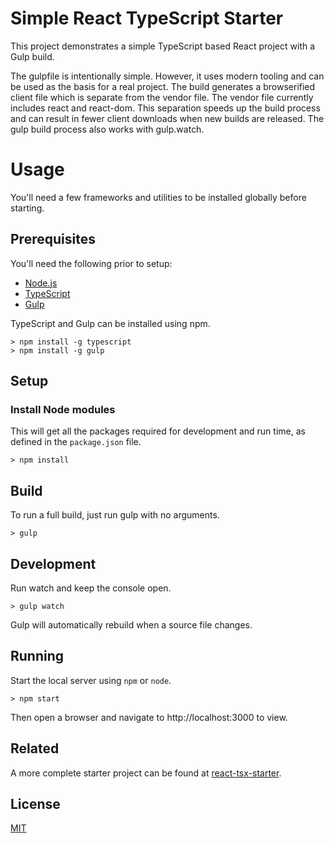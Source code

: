 
# Simple React TypeScript Starter

This project demonstrates a simple TypeScript based React project with a Gulp build.

The gulpfile is intentionally simple.
However, it uses modern tooling and can be used as the basis for a real project.
The build generates a browserified client file which is separate from the vendor file.
The vendor file currently includes react and react-dom.
This separation speeds up the build process and can result in fewer client downloads when new builds are released.
The gulp build process also works with gulp.watch.

# Usage

You'll need a few frameworks and utilities to be installed globally before starting.

## Prerequisites

You'll need the following prior to setup:

* [Node.js](https://nodejs.org/)
* [TypeScript](http://www.typescriptlang.org/)
* [Gulp](http://gulpjs.com/)

TypeScript and Gulp can be installed using npm.

```
> npm install -g typescript
> npm install -g gulp
```

## Setup

### Install Node modules

This will get all the packages required for development and run time,
as defined in the `package.json` file.

```
> npm install
```

## Build

To run a full build, just run gulp with no arguments.

```
> gulp
```

## Development

Run watch and keep the console open.

```
> gulp watch
```

Gulp will automatically rebuild when a source file changes.

## Running

Start the local server using `npm` or `node`.

```
> npm start
```

Then open a browser and navigate to http://localhost:3000 to view.
## Related

A more complete starter project can be found at [react-tsx-starter](https://github.com/toddlucas/react-tsx-starter).

## License

[MIT](https://github.com/toddlucas/react-tsx-lite/blob/master/LICENSE)
